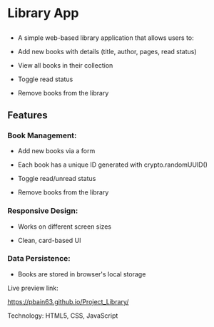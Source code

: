 # Library App

## 

- A simple web-based library application that allows users to:

- Add new books with details (title, author, pages, read status)

- View all books in their collection

- Toggle read status

- Remove books from the library

## Features

### Book Management:

- Add new books via a form

- Each book has a unique ID generated with crypto.randomUUID()

- Toggle read/unread status

- Remove books from the library

### Responsive Design:

- Works on different screen sizes

- Clean, card-based UI

### Data Persistence:

- Books are stored in browser's local storage


Live preview link:

https://pbain63.github.io/Project_Library/



Technology: HTML5, CSS, JavaScript
